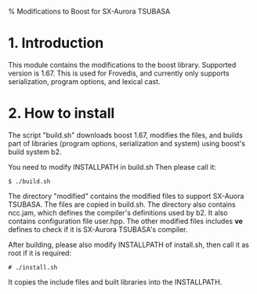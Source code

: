 % Modifications to Boost for SX-Aurora TSUBASA

# 1. Introduction

This module contains the modifications to the boost library. 
Supported version is 1.67.
This is used for Frovedis, and currently only supports serialization,
program options, and lexical cast.

# 2. How to install

The script "build.sh" downloads boost 1.67, modifies the files, and
builds part of libraries (program options, serialization and system)
using boost's build system b2.

You need to modify INSTALLPATH in build.sh Then please call it:

    $ ./build.sh

The directory "modified" contains the modified files to support
SX-Auora TSUBASA. The files are copied in build.sh. 
The directory also contains ncc.jam, which defines the compiler's
definitions used by b2. It also contains configuration file user.hpp.
The other modified files includes __ve__ defines to check if it is
SX-Aurora TSUBASA's compiler.

After building, please also modify INSTALLPATH of install.sh, then
call it as root if it is required:

    # ./install.sh

It copies the include files and built libraries into the INSTALLPATH.
